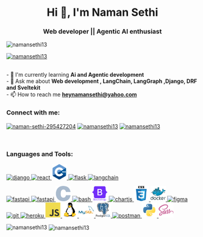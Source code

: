 <h1 align="center">Hi 👋, I'm Naman Sethi</h1>
<h3 align="center">Web developer || Agentic AI enthusiast</h3>

<p align="left">
  <img
    src="https://komarev.com/ghpvc/?username=namansethi13&label=Profile%20views&color=0e75b6&style=flat"
    alt="namansethi13"
  />
</p>

<p align="left">
  <a href="https://twitter.com/namansethiyt" target="blank"
    ><img
      src="https://img.shields.io/twitter/follow/namansethi13?logo=twitter&style=for-the-badge"
      alt="namansethi13"
  /></a>
</p>

<br>- 🌱 I'm currently learning **Ai and Agentic development** <br>- 💬 Ask me about **Web development , LangChain, LangGraph ,Django, DRF and
Sveltekit** <br>- 📫 How to reach me **heynamansethi@yahoo.com**

<h3 align="left">Connect with me:</h3>
<p align="left" style="background-color: #F2F5FF">
  
  <a href="https://linkedin.com/in/naman-sethi-295427204" target="blank"
    ><img
      align="center"
      src="https://raw.githubusercontent.com/rahuldkjain/github-profile-readme-generator/master/src/images/icons/Social/linked-in-alt.svg"
      alt="naman-sethi-295427204"
      height="30"
      width="40"
      /></a>
      <a href="https://instagram.com/namansethi13" target="blank"
      ><img
      align="center"
      src="https://raw.githubusercontent.com/rahuldkjain/github-profile-readme-generator/master/src/images/icons/Social/instagram.svg"
      alt="namansethi13"
      height="30"
      width="40"
      /></a>
  <a href="https://twitter.com/namansethiyt" target="blank"
    ><img
      align="center"
      src="https://raw.githubusercontent.com/rahuldkjain/github-profile-readme-generator/master/src/images/icons/Social/twitter.svg"
      alt="namansethi13"
      height="30"
      width="40"
  /></a>
    </p>    
    <h3 align="left">Languages and Tools:</h3>
    <p align="left">
<a href="https://www.djangoproject.com/" target="_blank" rel="noreferrer">
        <img
          src="https://cdn.worldvectorlogo.com/logos/django.svg"
          alt="django"
          width="40"
          height="40"
        />
      </a>
      <a href="https://reactjs.org/" target="_blank" rel="noreferrer">
        <img
          src="https://upload.wikimedia.org/wikipedia/commons/thumb/1/1b/Svelte_Logo.svg/498px-Svelte_Logo.svg.png"
          alt="react"
          width="40"
          height="40"
        />
      </a>
      <a href="https://www.w3schools.com/cpp/" target="_blank" rel="noreferrer">
        <img
          src="https://raw.githubusercontent.com/devicons/devicon/master/icons/cplusplus/cplusplus-original.svg"
          alt="cplusplus"
          width="40"
          height="40"
        />
      </a>
      <a href="https://flask.palletsprojects.com/" target="_blank" rel="noreferrer">
        <img
          src="https://icon.icepanel.io/Technology/png-shadow-512/Flask.png"
          alt="flask"
          width="40"
          height="40"
        />
      </a>
      <a href="https://www.langchain.com" target="_blank" rel="noreferrer">
      <img
        src="https://cdn.simpleicons.org/langchain"
        alt="langchain"
        width="40"
        height="40"
      />
    </a>

<!-- LangGraph -->
<a href="https://www.langgraph.dev" target="_blank" rel="noreferrer">
 <img
    src="https://cdn.simpleicons.org/langgraph"
    alt="fastapi"
    width="40"
    height="40"
  />
</a>

<a href="https://fastapi.tiangolo.com/" target="_blank" rel="noreferrer">
  <img
    src="https://cdn.jsdelivr.net/gh/devicons/devicon@latest/icons/fastapi/fastapi-original.svg"
    alt="fastapi"
    width="40"
    height="40"
  />
</a>
      <a href="https://www.cprogramming.com/" target="_blank" rel="noreferrer">
        <img
          src="https://raw.githubusercontent.com/devicons/devicon/master/icons/c/c-original.svg"
          alt="c"
          width="40"
          height="40"
        />
      </a>
      <a href="https://www.gnu.org/software/bash/" target="_blank" rel="noreferrer">
    <img
      src="https://www.vectorlogo.zone/logos/gnu_bash/gnu_bash-icon.svg"
      alt="bash"
      width="40"
      height="40"
    />
  </a>
  <a href="https://getbootstrap.com" target="_blank" rel="noreferrer">
    <img
      src="https://raw.githubusercontent.com/devicons/devicon/master/icons/bootstrap/bootstrap-plain-wordmark.svg"
      alt="bootstrap"
      width="40"
      height="40"
    />
  </a> 
  <a href="https://www.chartjs.org" target="_blank" rel="noreferrer">
    <img
      src="https://www.chartjs.org/media/logo-title.svg"
      alt="chartjs"
      width="40"
      height="40"
    />
  </a>
  <a href="https://www.w3schools.com/css/" target="_blank" rel="noreferrer">
    <img
      src="https://raw.githubusercontent.com/devicons/devicon/master/icons/css3/css3-original-wordmark.svg"
      alt="css3"
      width="40"
      height="40"
    />
  </a>
  <a href="https://www.docker.com/" target="_blank" rel="noreferrer">
    <img
      src="https://raw.githubusercontent.com/devicons/devicon/master/icons/docker/docker-original-wordmark.svg"
      alt="docker"
      width="40"
      height="40"
    />
  </a>
  <a href="https://www.figma.com/" target="_blank" rel="noreferrer">
    <img
      src="https://www.vectorlogo.zone/logos/figma/figma-icon.svg"
      alt="figma"
      width="40"
      height="40"
    />
  </a>
  
  <a href="https://git-scm.com/" target="_blank" rel="noreferrer">
    <img
      src="https://www.vectorlogo.zone/logos/git-scm/git-scm-icon.svg"
      alt="git"
      width="40"
      height="40"
    />
  </a>
  <a href="https://heroku.com" target="_blank" rel="noreferrer">
    <img
      src="https://www.vectorlogo.zone/logos/heroku/heroku-icon.svg"
      alt="heroku"
      width="40"
      height="40"
    />
  </a>
  <a
    href="https://developer.mozilla.org/en-US/docs/Web/JavaScript"
    target="_blank"
    rel="noreferrer"
  >
    <img
      src="https://raw.githubusercontent.com/devicons/devicon/master/icons/javascript/javascript-original.svg"
      alt="javascript"
      width="40"
      height="40"
    />
  </a>
  <a href="https://www.linux.org/" target="_blank" rel="noreferrer">
    <img
      src="https://raw.githubusercontent.com/devicons/devicon/master/icons/linux/linux-original.svg"
      alt="linux"
      width="40"
      height="40"
    />
  </a>
  <a href="https://www.mysql.com/" target="_blank" rel="noreferrer">
    <img
      src="https://raw.githubusercontent.com/devicons/devicon/master/icons/mysql/mysql-original-wordmark.svg"
      alt="mysql"
      width="40"
      height="40"
    />
  </a>
  <a href="https://www.postgresql.org" target="_blank" rel="noreferrer">
    <img
      src="https://raw.githubusercontent.com/devicons/devicon/master/icons/postgresql/postgresql-original-wordmark.svg"
      alt="postgresql"
      width="40"
      height="40"
    />
  </a>
  <a href="https://postman.com" target="_blank" rel="noreferrer">
    <img
      src="https://www.vectorlogo.zone/logos/getpostman/getpostman-icon.svg"
      alt="postman"
      width="40"
      height="40"
    />
  </a>
  <a href="https://www.python.org" target="_blank" rel="noreferrer">
    <img
      src="https://raw.githubusercontent.com/devicons/devicon/master/icons/python/python-original.svg"
      alt="python"
      width="40"
      height="40"
    />
  </a>
 
  <a href="https://sass-lang.com" target="_blank" rel="noreferrer">
    <img
      src="https://raw.githubusercontent.com/devicons/devicon/master/icons/sass/sass-original.svg"
      alt="sass"
      width="40"
      height="40"
    />
  </a>
</p>

<p>
  <img
    align="left"
    src="https://github-readme-stats.vercel.app/api/top-langs?username=namansethi13&show_icons=true&locale=en&layout=compact"
    alt="namansethi13"
  />
</p>

<p>
  &nbsp;<img
    align="center"
    src="https://github-readme-stats.vercel.app/api?username=namansethi13&show_icons=true&locale=en"
    alt="namansethi13"
  />
</p>

